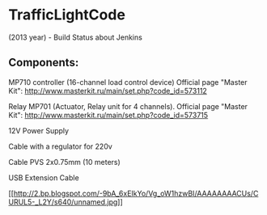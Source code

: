# TrafficLightCode
(2013 year) - Build Status about Jenkins 

## Components:

MP710 controller (16-channel load control device) 
Official page "Master Kit": http://www.masterkit.ru/main/set.php?code_id=573112

Relay MP701 (Actuator, Relay unit for 4 channels). 
Official page "Master Kit": http://www.masterkit.ru/main/set.php?code_id=573715

12V Power Supply

Cable with a regulator for 220v

Cable PVS 2х0.75mm (10 meters)

USB Extension Cable

[[http://2.bp.blogspot.com/-9bA_6xEIkYo/Vg_oW1hzwBI/AAAAAAAACUs/CURUL5-_L2Y/s640/unnamed.jpg]]
